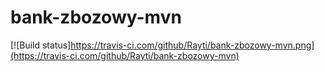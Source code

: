 # bank-zbozowy-mvn

[![Build status]https://travis-ci.com/github/Rayti/bank-zbozowy-mvn.png](https://travis-ci.com/github/Rayti/bank-zbozowy-mvn)
